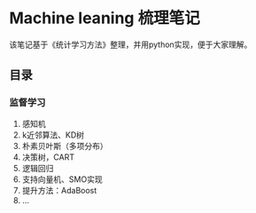 # Machine leaning 梳理笔记

该笔记基于《统计学习方法》整理，并用python实现，便于大家理解。

## 目录

### 监督学习

1. 感知机
2. k近邻算法、KD树
3. 朴素贝叶斯（多项分布）
4. 决策树，CART
5. 逻辑回归
6. 支持向量机、SMO实现
7. 提升方法：AdaBoost
8. ...